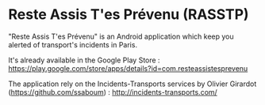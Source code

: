 Reste Assis T'es Prévenu (RASSTP)
=======================

"Reste Assis T'es Prévenu" is an Android application which keep you alerted of transport's incidents in Paris.

It's already available in the Google Play Store : https://play.google.com/store/apps/details?id=com.resteassistesprevenu

The application rely on the Incidents-Transports services by Olivier Girardot (https://github.com/ssaboum) : http://incidents-transports.com/
